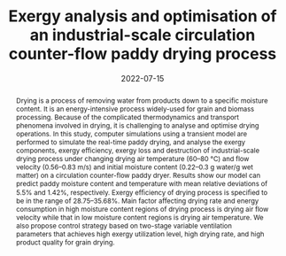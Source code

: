 ---
title: "Exergy analysis and optimisation of an industrial-scale circulation counter-flow paddy drying process"
tags: []
authors: ['Chengjie Li', 'Yifu Chen', 'Xuefeng Zhang', 'Ghazaleh Mozafari', 'Zhuangdong Fang', 'Yankai Cao', 'Changyou Li']
publication_types: ['article-journal']
publication: "*Energy 251, 123901*"
abstract: "Drying is a process of removing water from products down to a specific moisture content. It is an energy-intensive process widely-used for grain and biomass processing. Because of the complicated thermodynamics and transport phenomena involved in drying, it is challenging to analyse and optimise drying operations. In this study, computer simulations using a transient model are performed to simulate the real-time paddy drying, and analyse the exergy components, exergy efficiency, exergy loss and destruction of industrial-scale drying process under changing drying air temperature (60–80 °C) and flow velocity (0.56–0.83 m/s) and initial moisture content (0.22–0.3 g water/g wet matter) on a circulation counter-flow paddy dryer. Results show our model can predict paddy moisture content and temperature with mean relative deviations of 5.5% and 1.42%, respectively. Exergy efﬁciency of drying process is speciﬁed to be in the range of 28.75–35.68%. Main factor affecting drying rate and energy consumption in high moisture content regions of drying process is drying air flow velocity while that in low moisture content regions is drying air temperature. We also propose control strategy based on two-stage variable ventilation parameters that achieves high exergy utilization level, high drying rate, and high product quality for grain drying."
date: "2022-07-15"
publishDate: "2022-07-15"
url_pdf: "https://scholar.google.ca/citations?view_op=view_citation&hl=zh-CN&user=M-s3mjAAAAAJ&pagesize=80&citation_for_view=M-s3mjAAAAAJ:e5wmG9Sq2KIC"
featured: false
projects: []
slides: ""
---
